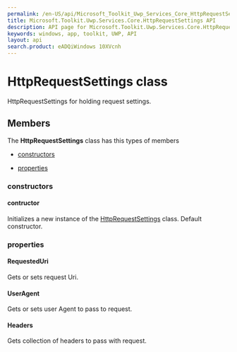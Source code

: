 ```yaml
---
permalink: /en-US/api/Microsoft_Toolkit_Uwp_Services_Core_HttpRequestSettings.htm
title: Microsoft.Toolkit.Uwp.Services.Core.HttpRequestSettings API 
description: API page for Microsoft.Toolkit.Uwp.Services.Core.HttpRequestSettings
keywords: windows, app, toolkit, UWP, API
layout: api
search.product: eADQiWindows 10XVcnh
---
```



# HttpRequestSettings class

HttpRequestSettings for holding request settings.

## Members

The **HttpRequestSettings** class has this types of members

* [constructors](#constructors)

* [properties](#properties)

### constructors

#### contructor

Initializes a new instance of the [HttpRequestSettings](Microsoft_Toolkit_Uwp_Services_Core_HttpRequestSettings.htm) class. Default constructor.



### properties

#### RequestedUri

Gets or sets request Uri.



#### UserAgent

Gets or sets user Agent to pass to request.



#### Headers

Gets collection of headers to pass with request.


